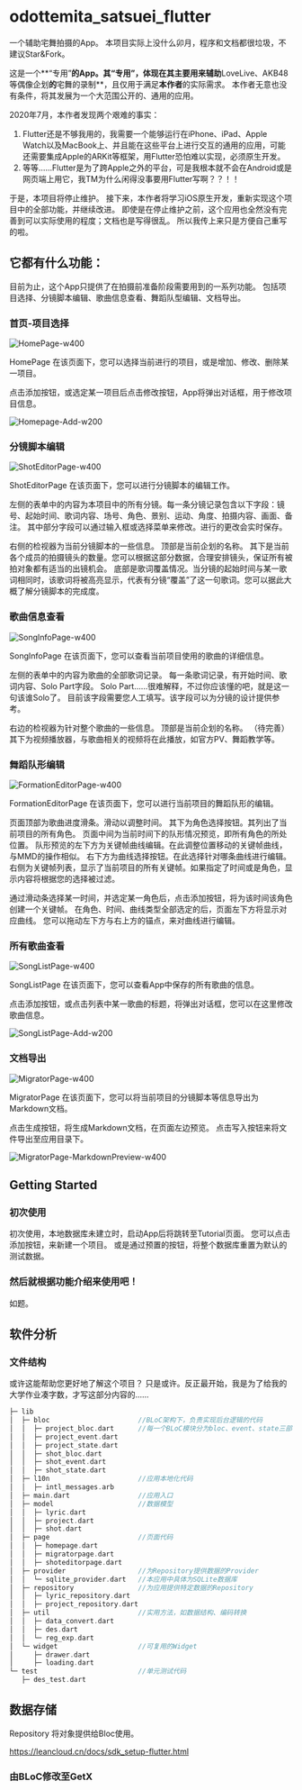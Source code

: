 # odottemita_satsuei_flutter

一个辅助宅舞拍摄的App。
本项目实际上没什么卯月，程序和文档都很垃圾，不建议Star&Fork。

这是一个**“专用”**的App。其“专用”，体现在其主要用来辅助**LoveLive、AKB48等偶像企划**的**宅舞的录制**，且仅用于满足**本作者**的实际需求。
本作者无意也没有条件，将其发展为一个大范围公开的、通用的应用。

2020年7月，本作者发现两个艰难的事实：

1. Flutter还是不够我用的，我需要一个能够运行在iPhone、iPad、Apple Watch以及MacBook上、并且能在这些平台上进行交互的通用的应用，可能还需要集成Apple的ARKit等框架，用Flutter恐怕难以实现，必须原生开发。
2. 等等……Flutter是为了跨Apple之外的平台，可是我根本就不会在Android或是网页端上用它，我TM为什么闲得没事要用Flutter写啊？？！！

于是，本项目将停止维护。
接下来，本作者将学习iOS原生开发，重新实现这个项目中的全部功能，并继续改进。
即使是在停止维护之前，这个应用也全然没有完善到可以实际使用的程度；文档也是写得很乱。
所以我传上来只是方便自己重写的啦。

## 它都有什么功能：

目前为止，这个App只提供了在拍摄前准备阶段需要用到的一系列功能。
包括项目选择、分镜脚本编辑、歌曲信息查看、舞蹈队型编辑、文档导出。

### 首页-项目选择

![HomePage-w400](/documents/images/HomePage.png)

HomePage
在该页面下，您可以选择当前进行的项目，或是增加、修改、删除某一项目。

点击添加按钮，或选定某一项目后点击修改按钮，App将弹出对话框，用于修改项目信息。

![Homepage-Add-w200](/documents/images/Homepage-Add.png)

### 分镜脚本编辑

![ShotEditorPage-w400](/documents/images/ShotEditorPage.png)

ShotEditorPage
在该页面下，您可以进行分镜脚本的编辑工作。

左侧的表单中的内容为本项目中的所有分镜。每一条分镜记录包含以下字段：镜号、起始时间、歌词内容、场号、角色、景别、运动、角度、拍摄内容、画面、备注。
其中部分字段可以通过输入框或选择菜单来修改。进行的更改会实时保存。

右侧的检视器为当前分镜脚本的一些信息。
顶部是当前企划的名称。
其下是当前各个成员的拍摄镜头的数量。您可以根据这部分数据，合理安排镜头，保证所有被拍对象都有适当的出镜机会。
底部是歌词覆盖情况。当分镜的起始时间与某一歌词相同时，该歌词将被高亮显示，代表有分镜“覆盖”了这一句歌词。您可以据此大概了解分镜脚本的完成度。

### 歌曲信息查看

![SongInfoPage-w400](/documents/images/SongInfoPage.png)

SongInfoPage
在该页面下，您可以查看当前项目使用的歌曲的详细信息。

左侧的表单中的内容为歌曲的全部歌词记录。
每一条歌词记录，有开始时间、歌词内容、Solo Part字段。
Solo Part……很难解释，不过你应该懂的吧，就是这一句该谁Solo了。
目前该字段需要您人工填写。该字段可以为分镜的设计提供参考。

右边的检视器为针对整个歌曲的一些信息。
顶部是当前企划的名称。
（待完善）其下为视频播放器，与歌曲相关的视频将在此播放，如官方PV、舞蹈教学等。

### 舞蹈队形编辑

![FormationEditorPage-w400](/documents/images/FormationEditorPage.png)

FormationEditorPage
在该页面下，您可以进行当前项目的舞蹈队形的编辑。

页面顶部为歌曲进度滑条。滑动以调整时间。
其下为角色选择按钮。其列出了当前项目的所有角色。
页面中间为当前时间下的队形情况预览，即所有角色的所处位置。
队形预览的左下方为关键帧曲线编辑。在此调整位置移动的关键帧曲线，与MMD的操作相似。
右下方为曲线选择按钮。在此选择针对哪条曲线进行编辑。
右侧为关键帧列表，显示了当前项目的所有关键帧。如果指定了时间或是角色，显示内容将根据您的选择被过滤。

通过滑动条选择某一时间，并选定某一角色后，点击添加按钮，将为该时间该角色创建一个关键帧。
在角色、时间、曲线类型全部选定的后，页面左下方将显示对应曲线。
您可以拖动左下方与右上方的锚点，来对曲线进行编辑。

### 所有歌曲查看

![SongListPage-w400](/documents/images/SongListPage.png)

SongListPage
在该页面下，您可以查看App中保存的所有歌曲的信息。

点击添加按钮，或点击列表中某一歌曲的标题，将弹出对话框，您可以在这里修改歌曲信息。

![SongListPage-Add-w200](/documents/images/SongListPage-Add.png)

### 文档导出

![MigratorPage-w400](/documents/images/MigratorPage.png)

MigratorPage
在该页面下，您可以将当前项目的分镜脚本等信息导出为Markdown文档。

点击生成按钮，将生成Markdown文档，在页面左边预览。
点击写入按钮来将文件导出至应用目录下。

![MigratorPage-MarkdownPreview-w400](/documents/images/MigratorPage-MarkdownPreview.png)

## Getting Started

### 初次使用

初次使用，本地数据库未建立时，启动App后将跳转至Tutorial页面。
您可以点击添加按钮，来新建一个项目。
或是通过预置的按钮，将整个数据库重置为默认的测试数据。

### 然后就根据功能介绍来使用吧！

如题。

## 软件分析

### 文件结构

或许这能帮助您更好地了解这个项目？
只是或许。反正最开始，我是为了给我的大学作业凑字数，才写这部分内容的……

``` Dart
├─ lib
│  ├─ bloc                      //BLoC架构下，负责实现后台逻辑的代码
│  │  ├─ project_bloc.dart      //每一个BLoC模块分为bloc、event、state三部分
│  │  ├─ project_event.dart
│  │  ├─ project_state.dart
│  │  ├─ shot_bloc.dart
│  │  ├─ shot_event.dart
│  │  ├─ shot_state.dart
│  ├─ l10n                      //应用本地化代码
│  │  ├─ intl_messages.arb
│  ├─ main.dart                 //应用入口
│  ├─ model                     //数据模型
│  │  ├─ lyric.dart
│  │  ├─ project.dart
│  │  ├─ shot.dart
│  ├─ page                      //页面代码
│  │  ├─ homepage.dart
│  │  ├─ migratorpage.dart
│  │  ├─ shoteditorpage.dart
│  ├─ provider                  //为Repository提供数据的Provider
│  │  └─ sqlite_provider.dart   //本应用中具体为SQLite数据库
│  ├─ repository                //为应用提供特定数据的Repository
│  │  ├─ lyric_repository.dart
│  │  ├─ project_repository.dart
│  ├─ util                      //实用方法，如数据结构、编码转换
│  │  ├─ data_convert.dart
│  │  ├─ des.dart
│  │  └─ reg_exp.dart
│  └─ widget                    //可复用的Widget
│     ├─ drawer.dart
│     ├─ loading.dart
└─ test                         //单元测试代码
   ├─ des_test.dart
```

## 数据存储

Repository
将对象提供给Bloc使用。

https://leancloud.cn/docs/sdk_setup-flutter.html


### 由BLoC修改至GetX